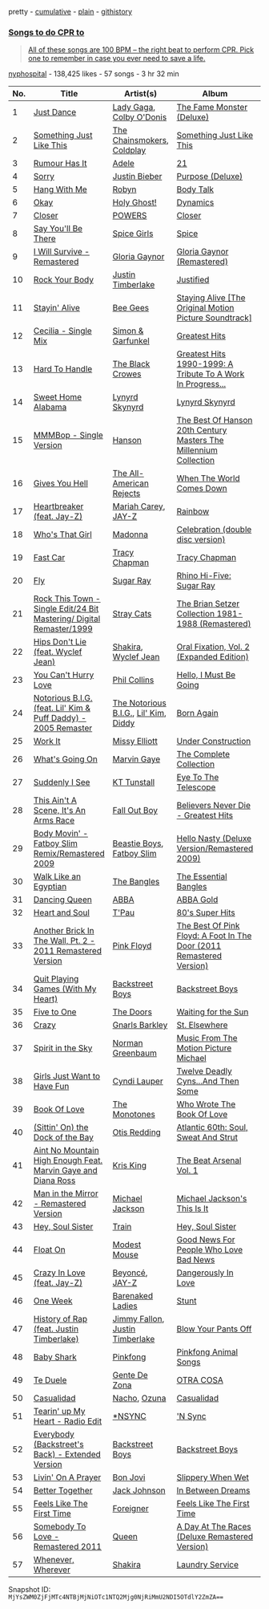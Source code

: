 pretty - [cumulative](/playlists/cumulative/7oJx24EcRU7fIVoTdqKscK.md) - [plain](/playlists/plain/7oJx24EcRU7fIVoTdqKscK) - [githistory](https://github.githistory.xyz/mackorone/spotify-playlist-archive/blob/main/playlists/plain/7oJx24EcRU7fIVoTdqKscK)

### [Songs to do CPR to](https://open.spotify.com/playlist/7oJx24EcRU7fIVoTdqKscK)

> <a href="http://nyp.org/cpr/"> All of these songs are 100 BPM – the right beat to perform CPR\. Pick one to remember in case you ever need to save a life.</a>

[nyphospital](https://open.spotify.com/user/nyphospital) - 138,425 likes - 57 songs - 3 hr 32 min

| No. | Title | Artist(s) | Album | Length |
|---|---|---|---|---|
| 1 | [Just Dance](https://open.spotify.com/track/3E5XrOtqMAs7p2wKhwgOjf) | [Lady Gaga](https://open.spotify.com/artist/1HY2Jd0NmPuamShAr6KMms), [Colby O'Donis](https://open.spotify.com/artist/7fObcBw9VM3x7ntWKCYl0z) | [The Fame Monster \(Deluxe\)](https://open.spotify.com/album/4yHr095BMG5I3IRH4ToE5l) | 4:01 |
| 2 | [Something Just Like This](https://open.spotify.com/track/1dNIEtp7AY3oDAKCGg2XkH) | [The Chainsmokers](https://open.spotify.com/artist/69GGBxA162lTqCwzJG5jLp), [Coldplay](https://open.spotify.com/artist/4gzpq5DPGxSnKTe4SA8HAU) | [Something Just Like This](https://open.spotify.com/album/7IzpJkWQqgz1BTutQvSitX) | 4:07 |
| 3 | [Rumour Has It](https://open.spotify.com/track/76N7FdzCI9OsiUnzJVLY2m) | [Adele](https://open.spotify.com/artist/4dpARuHxo51G3z768sgnrY) | [21](https://open.spotify.com/album/1azUkThwd2HfUDdeNeT147) | 3:41 |
| 4 | [Sorry](https://open.spotify.com/track/09CtPGIpYB4BrO8qb1RGsF) | [Justin Bieber](https://open.spotify.com/artist/1uNFoZAHBGtllmzznpCI3s) | [Purpose \(Deluxe\)](https://open.spotify.com/album/6Fr2rQkZ383FcMqFyT7yPr) | 3:20 |
| 5 | [Hang With Me](https://open.spotify.com/track/6rW8q1p2GCjGMRAlnxBeo7) | [Robyn](https://open.spotify.com/artist/6UE7nl9mha6s8z0wFQFIZ2) | [Body Talk](https://open.spotify.com/album/0Rzg7fqyWE39G6wKipxrns) | 4:19 |
| 6 | [Okay](https://open.spotify.com/track/7iuHBHtxQNKRTGKkYpXmGM) | [Holy Ghost!](https://open.spotify.com/artist/2Vhc7Y0Kc6HzMC6glKM4h6) | [Dynamics](https://open.spotify.com/album/6sKPX6bMmWQrM2LCVjMoBY) | 4:33 |
| 7 | [Closer](https://open.spotify.com/track/2JdzcxKSk7raYujsLYUXvi) | [POWERS](https://open.spotify.com/artist/0PGB0xsAyDqHHlvNQcgq5S) | [Closer](https://open.spotify.com/album/0mb6kP0WE2eoTJaU0qMLai) | 3:34 |
| 8 | [Say You'll Be There](https://open.spotify.com/track/1yTQ39my3MoNROlFw3RDNy) | [Spice Girls](https://open.spotify.com/artist/0uq5PttqEjj3IH1bzwcrXF) | [Spice](https://open.spotify.com/album/3x2jF7blR6bFHtk4MccsyJ) | 3:55 |
| 9 | [I Will Survive \- Remastered](https://open.spotify.com/track/2DX0WG5OGLQLaXb41Cq1IA) | [Gloria Gaynor](https://open.spotify.com/artist/6V6WCgi7waF55bJmylC4H5) | [Gloria Gaynor \(Remastered\)](https://open.spotify.com/album/0KwI95bTOayhB4kTnCZNiH) | 4:55 |
| 10 | [Rock Your Body](https://open.spotify.com/track/1AWQoqb9bSvzTjaLralEkT) | [Justin Timberlake](https://open.spotify.com/artist/31TPClRtHm23RisEBtV3X7) | [Justified](https://open.spotify.com/album/6QPkyl04rXwTGlGlcYaRoW) | 4:27 |
| 11 | [Stayin' Alive](https://open.spotify.com/track/1IwNCQBChMOyuOQfhVQYvd) | [Bee Gees](https://open.spotify.com/artist/1LZEQNv7sE11VDY3SdxQeN) | [Staying Alive \[The Original Motion Picture Soundtrack\]](https://open.spotify.com/album/2CxBjxpgCpiTzLs98IAAog) | 1:30 |
| 12 | [Cecilia \- Single Mix](https://open.spotify.com/track/11CeyEFt21BvAICfd4U8FA) | [Simon & Garfunkel](https://open.spotify.com/artist/70cRZdQywnSFp9pnc2WTCE) | [Greatest Hits](https://open.spotify.com/album/25irJgxRNTlyg8pUmWfDVG) | 2:49 |
| 13 | [Hard To Handle](https://open.spotify.com/track/2BHpfgnikV4gvozw0yCGkQ) | [The Black Crowes](https://open.spotify.com/artist/5krkohEVJYw0qoB5VWwxaC) | [Greatest Hits 1990\-1999: A Tribute To A Work In Progress...](https://open.spotify.com/album/24HiWfZUNmTVQ5K1EJgnGJ) | 3:07 |
| 14 | [Sweet Home Alabama](https://open.spotify.com/track/74QCZPlpayjvQ4yJJFljfQ) | [Lynyrd Skynyrd](https://open.spotify.com/artist/4MVyzYMgTwdP7Z49wAZHx0) | [Lynyrd Skynyrd](https://open.spotify.com/album/4vAJUpmfYPk9YscfJnXG9B) | 4:45 |
| 15 | [MMMBop \- Single Version](https://open.spotify.com/track/2HNZxbvFvasRtlOJ9M6DgR) | [Hanson](https://open.spotify.com/artist/0SdiiPkr02EUdekHZJkt58) | [The Best Of Hanson 20th Century Masters The Millennium Collection](https://open.spotify.com/album/1SNNc4pb0aA0GS2PsLr5b5) | 3:58 |
| 16 | [Gives You Hell](https://open.spotify.com/track/6ihL9TjfRjadfEePzXXyVF) | [The All\-American Rejects](https://open.spotify.com/artist/3vAaWhdBR38Q02ohXqaNHT) | [When The World Comes Down](https://open.spotify.com/album/3BCMpDOcQlbCZpf5vnTadZ) | 3:33 |
| 17 | [Heartbreaker \(feat\. Jay\-Z\)](https://open.spotify.com/track/0jsANwwkkHyyeNyuTFq2XO) | [Mariah Carey](https://open.spotify.com/artist/4iHNK0tOyZPYnBU7nGAgpQ), [JAY\-Z](https://open.spotify.com/artist/3nFkdlSjzX9mRTtwJOzDYB) | [Rainbow](https://open.spotify.com/album/1iSTXHBhLc9ImaqyvVZGft) | 4:45 |
| 18 | [Who's That Girl](https://open.spotify.com/track/16cb7NuPz7j0BrQGXKo3zd) | [Madonna](https://open.spotify.com/artist/6tbjWDEIzxoDsBA1FuhfPW) | [Celebration \(double disc version\)](https://open.spotify.com/album/43lok9zd7BW5CoYkXZs7S0) | 3:58 |
| 19 | [Fast Car](https://open.spotify.com/track/2M9ro2krNb7nr7HSprkEgo) | [Tracy Chapman](https://open.spotify.com/artist/7oPgCQqMMXEXrNau5vxYZP) | [Tracy Chapman](https://open.spotify.com/album/6hmmX5UP4rIvOpGSaPerV8) | 4:56 |
| 20 | [Fly](https://open.spotify.com/track/5fuGP7Dze9tkadS9WoPbar) | [Sugar Ray](https://open.spotify.com/artist/4uN3DsfENc7dp0OLO0FEIb) | [Rhino Hi\-Five: Sugar Ray](https://open.spotify.com/album/05s2UfuwvhwVzGkpydPDK0) | 4:04 |
| 21 | [Rock This Town \- Single Edit/24 Bit Mastering/ Digital Remaster/1999](https://open.spotify.com/track/4jRWsQp0nJZsQ9EbjEO82g) | [Stray Cats](https://open.spotify.com/artist/2ibPkysx2PXqWLmxFD7jSg) | [The Brian Setzer Collection 1981\-1988 \(Remastered\)](https://open.spotify.com/album/5yeIWI4LK4TzTHvFM00Zii) | 2:39 |
| 22 | [Hips Don't Lie \(feat\. Wyclef Jean\)](https://open.spotify.com/track/3ZFTkvIE7kyPt6Nu3PEa7V) | [Shakira](https://open.spotify.com/artist/0EmeFodog0BfCgMzAIvKQp), [Wyclef Jean](https://open.spotify.com/artist/7aBzpmFXB4WWpPl2F7RjBe) | [Oral Fixation, Vol\. 2 \(Expanded Edition\)](https://open.spotify.com/album/5ppnlEoj4HdRRdRihnY3jU) | 3:38 |
| 23 | [You Can't Hurry Love](https://open.spotify.com/track/4YUlGNZfYA6EUE5KDsGqpC) | [Phil Collins](https://open.spotify.com/artist/4lxfqrEsLX6N1N4OCSkILp) | [Hello, I Must Be Going](https://open.spotify.com/album/0FqbBSfKYpnhGWa5M1TxkY) | 2:55 |
| 24 | [Notorious B.I.G\. \(feat\. Lil' Kim & Puff Daddy\) \- 2005 Remaster](https://open.spotify.com/track/1YQ7BbJR8HqAolfprvxGKu) | [The Notorious B.I.G.](https://open.spotify.com/artist/5me0Irg2ANcsgc93uaYrpb), [Lil' Kim](https://open.spotify.com/artist/5tth2a3v0sWwV1C7bApBdX), [Diddy](https://open.spotify.com/artist/59wfkuBoNyhDMQGCljbUbA) | [Born Again](https://open.spotify.com/album/7zg9ZSOQtYLjWnvSawflg6) | 3:11 |
| 25 | [Work It](https://open.spotify.com/track/3jagJCUbdqhDSPuxP8cAqF) | [Missy Elliott](https://open.spotify.com/artist/2wIVse2owClT7go1WT98tk) | [Under Construction](https://open.spotify.com/album/6DeU398qrJ1bLuryetSmup) | 4:23 |
| 26 | [What's Going On](https://open.spotify.com/track/71HpoDarWEZLMIeUFhQY34) | [Marvin Gaye](https://open.spotify.com/artist/3koiLjNrgRTNbOwViDipeA) | [The Complete Collection](https://open.spotify.com/album/3pGwB7ejI259aveugz3f7n) | 3:53 |
| 27 | [Suddenly I See](https://open.spotify.com/track/5p9XWUdvbUzmPCukOmwoU3) | [KT Tunstall](https://open.spotify.com/artist/5zzrJD2jXrE9dZ1AklRFcL) | [Eye To The Telescope](https://open.spotify.com/album/3j70PDKieTWQAwas3bPHRZ) | 3:21 |
| 28 | [This Ain't A Scene, It's An Arms Race](https://open.spotify.com/track/5ybUdN3DmQL8T3eqg4XjmQ) | [Fall Out Boy](https://open.spotify.com/artist/4UXqAaa6dQYAk18Lv7PEgX) | [Believers Never Die \- Greatest Hits](https://open.spotify.com/album/2FkdqW19xrKlDfeZjWf4Gt) | 3:33 |
| 29 | [Body Movin' \- Fatboy Slim Remix/Remastered 2009](https://open.spotify.com/track/3ZQqzOCuHqJQqqEH8KB282) | [Beastie Boys](https://open.spotify.com/artist/03r4iKL2g2442PT9n2UKsx), [Fatboy Slim](https://open.spotify.com/artist/4Y7tXHSEejGu1vQ9bwDdXW) | [Hello Nasty \(Deluxe Version/Remastered 2009\)](https://open.spotify.com/album/6eGYLONkDMja0MNtZWnRRB) | 5:32 |
| 30 | [Walk Like an Egyptian](https://open.spotify.com/track/1Jwc3ODLQxtbnS8M9TflSP) | [The Bangles](https://open.spotify.com/artist/51l0uqRxGaczYr4271pVIC) | [The Essential Bangles](https://open.spotify.com/album/4yaX6Gmlvo42PnGgBdhzGf) | 3:24 |
| 31 | [Dancing Queen](https://open.spotify.com/track/2ATDkfqprlNNe9mYWodgdc) | [ABBA](https://open.spotify.com/artist/0LcJLqbBmaGUft1e9Mm8HV) | [ABBA Gold](https://open.spotify.com/album/2cKZfaz7GiGtZEeQNj1RyR) | 3:51 |
| 32 | [Heart and Soul](https://open.spotify.com/track/7HW7ZM5qAWhwf7SgwP9kJ1) | [T'Pau](https://open.spotify.com/artist/47qTcvYlqJGAEsCI7BcENC) | [80's Super Hits](https://open.spotify.com/album/4PbG9Ygfp3vDNhe9yKH1DN) | 4:14 |
| 33 | [Another Brick In The Wall, Pt\. 2 \- 2011 Remastered Version](https://open.spotify.com/track/5Yt80fWRB8JG73XlPjrrKP) | [Pink Floyd](https://open.spotify.com/artist/0k17h0D3J5VfsdmQ1iZtE9) | [The Best Of Pink Floyd: A Foot In The Door \(2011 Remastered Version\)](https://open.spotify.com/album/2hhnkKQp2zvG4UAvpasq4h) | 3:48 |
| 34 | [Quit Playing Games \(With My Heart\)](https://open.spotify.com/track/1nRwyxNsqCLeA17qR8Nfxx) | [Backstreet Boys](https://open.spotify.com/artist/5rSXSAkZ67PYJSvpUpkOr7) | [Backstreet Boys](https://open.spotify.com/album/0wvQovgaVU99eqw8n3g22S) | 3:53 |
| 35 | [Five to One](https://open.spotify.com/track/5FlBGGwGuqYmqr0qeBWrxe) | [The Doors](https://open.spotify.com/artist/22WZ7M8sxp5THdruNY3gXt) | [Waiting for the Sun](https://open.spotify.com/album/0qZTwrunzX3LG45PvRghmh) | 4:24 |
| 36 | [Crazy](https://open.spotify.com/track/2N5zMZX7YeL1tico8oQxa9) | [Gnarls Barkley](https://open.spotify.com/artist/5SbkVQYYzlw1kte75QIabH) | [St\. Elsewhere](https://open.spotify.com/album/7p2aWivr9OLXocSTTKtG9B) | 3:02 |
| 37 | [Spirit in the Sky](https://open.spotify.com/track/0Y2SrByf4G3kbq2nBEHQRn) | [Norman Greenbaum](https://open.spotify.com/artist/7f8LNBVXN0h35veHrpxQFL) | [Music From The Motion Picture Michael](https://open.spotify.com/album/52LfK1ML8u7Xj1ArC8oC22) | 3:59 |
| 38 | [Girls Just Want to Have Fun](https://open.spotify.com/track/0QVgZCAnasHo3TevIz7XLW) | [Cyndi Lauper](https://open.spotify.com/artist/2BTZIqw0ntH9MvilQ3ewNY) | [Twelve Deadly Cyns...And Then Some](https://open.spotify.com/album/7nGN8ny3YbvegR1NkU2LqB) | 3:54 |
| 39 | [Book Of Love](https://open.spotify.com/track/2ICfDyHWHX8is55txuErxm) | [The Monotones](https://open.spotify.com/artist/39aV9if9R4QuPZxrJsxc9a) | [Who Wrote The Book Of Love](https://open.spotify.com/album/0FZZ56YFaEBAPbpe97lmFb) | 2:24 |
| 40 | [\(Sittin' On\) the Dock of the Bay](https://open.spotify.com/track/50uGbeaQIxKiSc7jvRTjWx) | [Otis Redding](https://open.spotify.com/artist/60df5JBRRPcnSpsIMxxwQm) | [Atlantic 60th: Soul, Sweat And Strut](https://open.spotify.com/album/1LBWNRMsbEWb17KmDD4jfD) | 2:46 |
| 41 | [Aint No Mountain High Enough Feat\. Marvin Gaye and Diana Ross](https://open.spotify.com/track/6efYmtQmsHQ06JNYhchaB0) | [Kris King](https://open.spotify.com/artist/78Rq6B6PjUffCefln4Iu7R) | [The Beat Arsenal Vol\. 1](https://open.spotify.com/album/4qWD0YShvVwRPBH7F0Vg6H) | 3:26 |
| 42 | [Man in the Mirror \- Remastered Version](https://open.spotify.com/track/1nl09AjkuO7BBRF3BFAPsC) | [Michael Jackson](https://open.spotify.com/artist/3fMbdgg4jU18AjLCKBhRSm) | [Michael Jackson's This Is It](https://open.spotify.com/album/7pMVCMwGykuEu9rzTHxLCm) | 5:19 |
| 43 | [Hey, Soul Sister](https://open.spotify.com/track/0KpfYajJVVGgQ32Dby7e9i) | [Train](https://open.spotify.com/artist/3FUY2gzHeIiaesXtOAdB7A) | [Hey, Soul Sister](https://open.spotify.com/album/5lTCUyQrKcSmcw5ULkt75O) | 3:36 |
| 44 | [Float On](https://open.spotify.com/track/2lwwrWVKdf3LR9lbbhnr6R) | [Modest Mouse](https://open.spotify.com/artist/1yAwtBaoHLEDWAnWR87hBT) | [Good News For People Who Love Bad News](https://open.spotify.com/album/0TGTGuc2vXv6ZECoAf52N0) | 3:28 |
| 45 | [Crazy In Love \(feat\. Jay\-Z\)](https://open.spotify.com/track/5IVuqXILoxVWvWEPm82Jxr) | [Beyoncé](https://open.spotify.com/artist/6vWDO969PvNqNYHIOW5v0m), [JAY\-Z](https://open.spotify.com/artist/3nFkdlSjzX9mRTtwJOzDYB) | [Dangerously In Love](https://open.spotify.com/album/6oxVabMIqCMJRYN1GqR3Vf) | 3:56 |
| 46 | [One Week](https://open.spotify.com/track/1C0pmryC2MdXfa7MZ9uIrU) | [Barenaked Ladies](https://open.spotify.com/artist/0dEvJpkqhrcn64d3oI8v79) | [Stunt](https://open.spotify.com/album/4FsibLgkGMV9AfbLtEqvxT) | 2:49 |
| 47 | [History of Rap \(feat\. Justin Timberlake\)](https://open.spotify.com/track/1CtvmX33OzZakoFD2eEQPz) | [Jimmy Fallon](https://open.spotify.com/artist/7mAcgRMD6EfCKHO6cIkDOP), [Justin Timberlake](https://open.spotify.com/artist/31TPClRtHm23RisEBtV3X7) | [Blow Your Pants Off](https://open.spotify.com/album/6uBfBmim3xlzDgtVJvolW2) | 2:27 |
| 48 | [Baby Shark](https://open.spotify.com/track/5ygDXis42ncn6kYG14lEVG) | [Pinkfong](https://open.spotify.com/artist/7cTXfwpe9peK0UE1bZyIWZ) | [Pinkfong Animal Songs](https://open.spotify.com/album/1S7mumn7D4riEX2gVWYgPO) | 1:20 |
| 49 | [Te Duele](https://open.spotify.com/track/6pFYI9GNY8FBJY4SgaXKlW) | [Gente De Zona](https://open.spotify.com/artist/2cy1zPcrFcXAJTP0APWewL) | [OTRA COSA](https://open.spotify.com/album/00AVS4xDGxD61LgiIkDaN7) | 3:19 |
| 50 | [Casualidad](https://open.spotify.com/track/2AX7TMZg6uZVJCmY4CCoWS) | [Nacho](https://open.spotify.com/artist/2ayNSoKPCRAfjp6hQ76hRu), [Ozuna](https://open.spotify.com/artist/1i8SpTcr7yvPOmcqrbnVXY) | [Casualidad](https://open.spotify.com/album/65DCOU9IgkLMfyQRhkFBwM) | 3:04 |
| 51 | [Tearin' up My Heart \- Radio Edit](https://open.spotify.com/track/594M0rqYMOo8BhMGEdoi5C) | [\*NSYNC](https://open.spotify.com/artist/6Ff53KvcvAj5U7Z1vojB5o) | ['N Sync](https://open.spotify.com/album/0CADmCXbIx4F9m6TBwLtFd) | 3:31 |
| 52 | [Everybody \(Backstreet's Back\) \- Extended Version](https://open.spotify.com/track/5WTxbyWTpoqhdxEN2szOnl) | [Backstreet Boys](https://open.spotify.com/artist/5rSXSAkZ67PYJSvpUpkOr7) | [Backstreet Boys](https://open.spotify.com/album/0wvQovgaVU99eqw8n3g22S) | 4:47 |
| 53 | [Livin' On A Prayer](https://open.spotify.com/track/37ZJ0p5Jm13JPevGcx4SkF) | [Bon Jovi](https://open.spotify.com/artist/58lV9VcRSjABbAbfWS6skp) | [Slippery When Wet](https://open.spotify.com/album/0kBfgEilUFCMIQY5IOjG4t) | 4:09 |
| 54 | [Better Together](https://open.spotify.com/track/4VywXu6umkIQ2OS0m1I79y) | [Jack Johnson](https://open.spotify.com/artist/3GBPw9NK25X1Wt2OUvOwY3) | [In Between Dreams](https://open.spotify.com/album/7tTc46dNdE6GGuiQsssWxo) | 3:27 |
| 55 | [Feels Like The First Time](https://open.spotify.com/track/2x06OTxUcGUvUwacut640P) | [Foreigner](https://open.spotify.com/artist/6IRouO5mvvfcyxtPDKMYFN) | [Feels Like The First Time](https://open.spotify.com/album/1BD9WvduFaoUHDUUGAr9Yt) | 4:07 |
| 56 | [Somebody To Love \- Remastered 2011](https://open.spotify.com/track/6cFZ4PLC19taNlpl9pbGMf) | [Queen](https://open.spotify.com/artist/1dfeR4HaWDbWqFHLkxsg1d) | [A Day At The Races \(Deluxe Remastered Version\)](https://open.spotify.com/album/0lmQ6rAGcChLjGXM52Qu3i) | 4:56 |
| 57 | [Whenever, Wherever](https://open.spotify.com/track/2lnzGkdtDj5mtlcOW2yRtG) | [Shakira](https://open.spotify.com/artist/0EmeFodog0BfCgMzAIvKQp) | [Laundry Service](https://open.spotify.com/album/4DyMK9x2gnmRkRa16zHaEV) | 3:16 |

Snapshot ID: `MjYsZWM0ZjFjMTc4NTBjMjNiOTc1NTQ2Mjg0NjRiMmU2NDI5OTdlY2ZmZA==`
